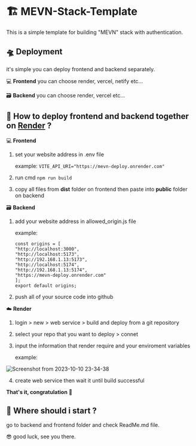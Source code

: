 # 🏗️ MEVN-Stack-Template

This is a simple template for building "MEVN" stack with authentication.

## 🛸 Deployment

it's simple you can deploy frontend and backend separately.

💻 **Frontend** you can choose render, vercel, netify etc...

🗃️ **Backend** you can choose render, vercel etc...

## 🤔 How to deploy frontend and backend together on [Render](https://render.com/) ?

💻 **Frontend**

1. set your website address in .env file

   example: `VITE_API_URI="https://mevn-deploy.onrender.com"`

2. run cmd `npm run build `
3. copy all files from **dist** folder on frontend then paste into **public** folder on backend

🗃️ **Backend**

1.  add your website address in allowed_origin.js file

    example:

    ```
    const origins = [
    "http://localhost:3000",
    "http://localhost:5173",
    "http://192.168.1.13:5173",
    "http://localhost:5174",
    "http://192.168.1.13:5174",
    "https://mevn-deploy.onrender.com"
    ];
    export default origins;
    ```

2.  push all of your source code into github

☁️ **Render**

1. login > new > web service > build and deploy from a git repository
2. select your repo that you want to deploy > connet
3. input the information that render require and your enviroment variables

   example:

![Screenshot from 2023-10-10 23-34-38](https://github.com/u-sour/mevn-stack-template/assets/145416126/5771e1eb-5986-46de-b163-4762e17cdb83)

4. create web service then wait it until build successful

**That's it, congratulation** 🥳

## 🤔 Where should i start ?

go to backend and frontend folder and check ReadMe.md file.

😎 good luck, see you there.
